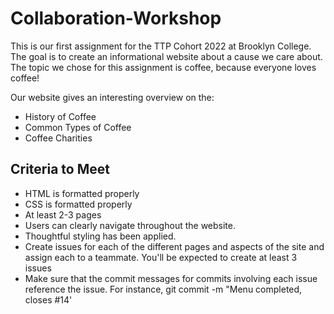 # Collaboration-Workshop
This is our first assignment for the TTP Cohort 2022 at Brooklyn College. The goal is to create an informational website about a cause we care about. 
The topic we chose for this assignment is coffee, because everyone loves coffee!

Our website gives an interesting overview on the:
- History of Coffee
- Common Types of Coffee
- Coffee Charities

## Criteria to Meet

- HTML is formatted properly
- CSS is formatted properly
- At least 2-3 pages
- Users can clearly navigate throughout the website.
- Thoughtful styling has been applied.
- Create issues for each of the different pages and aspects of the site and assign each to a teammate. You'll be expected to create at least 3 issues
- Make sure that the commit messages for commits involving each issue reference the issue. For instance, git commit -m "Menu completed, closes #14'


